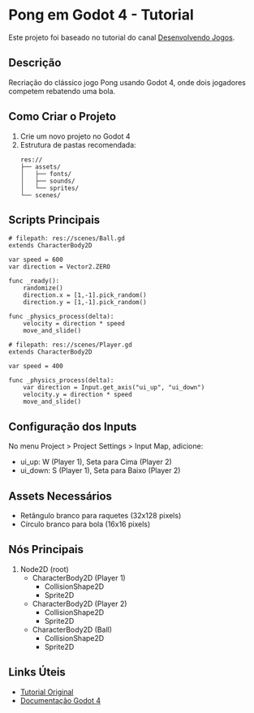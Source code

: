 # Pong em Godot 4 - Tutorial

Este projeto foi baseado no tutorial do canal [Desenvolvendo Jogos](https://youtu.be/AAIxswnnVtg).

## Descrição

Recriação do clássico jogo Pong usando Godot 4, onde dois jogadores competem rebatendo uma bola.

## Como Criar o Projeto

1. Crie um novo projeto no Godot 4
2. Estrutura de pastas recomendada:
   ```
   res://
   ├── assets/
   │   ├── fonts/
   │   ├── sounds/
   │   └── sprites/
   └── scenes/
   ```

## Scripts Principais

```gdscript
# filepath: res://scenes/Ball.gd
extends CharacterBody2D

var speed = 600
var direction = Vector2.ZERO

func _ready():
    randomize()
    direction.x = [1,-1].pick_random()
    direction.y = [1,-1].pick_random()

func _physics_process(delta):
    velocity = direction * speed
    move_and_slide()
```

```gdscript
# filepath: res://scenes/Player.gd
extends CharacterBody2D

var speed = 400

func _physics_process(delta):
    var direction = Input.get_axis("ui_up", "ui_down")
    velocity.y = direction * speed
    move_and_slide()
```

## Configuração dos Inputs

No menu Project > Project Settings > Input Map, adicione:

- ui_up: W (Player 1), Seta para Cima (Player 2)
- ui_down: S (Player 1), Seta para Baixo (Player 2)

## Assets Necessários

- Retângulo branco para raquetes (32x128 pixels)
- Círculo branco para bola (16x16 pixels)

## Nós Principais

1. Node2D (root)
   - CharacterBody2D (Player 1)
     - CollisionShape2D
     - Sprite2D
   - CharacterBody2D (Player 2)
     - CollisionShape2D
     - Sprite2D
   - CharacterBody2D (Ball)
     - CollisionShape2D
     - Sprite2D

## Links Úteis

- [Tutorial Original](https://youtu.be/AAIxswnnVtg)
- [Documentação Godot 4](https://docs.godotengine.org/en/stable/)
